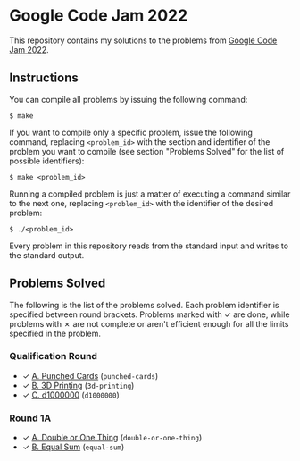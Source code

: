 # Google Code Jam 2022

This repository contains my solutions to the problems from [Google Code Jam 2022][1].

## Instructions

You can compile all problems by issuing the following command:

    $ make

If you want to compile only a specific problem, issue the following command, replacing `<problem_id>` with the section and identifier of the problem you want to compile (see section "Problems Solved" for the list of possible identifiers):

    $ make <problem_id>

Running a compiled problem is just a matter of executing a command similar to the next one, replacing `<problem_id>` with the identifier of the desired problem:

    $ ./<problem_id>

Every problem in this repository reads from the standard input and writes to the standard output.

## Problems Solved

The following is the list of the problems solved. Each problem identifier is specified between round brackets. Problems marked with ✓ are done, while problems with ✗ are not complete or aren't efficient enough for all the limits specified in the problem.

### Qualification Round

* ✓ [A. Punched Cards][qual1] (`punched-cards`)
* ✓ [B. 3D Printing][qual2] (`3d-printing`)
* ✓ [C. d1000000][qual3] (`d1000000`)

### Round 1A

* ✓ [A. Double or One Thing][round1a1] (`double-or-one-thing`)
* ✓ [B. Equal Sum][round1a2] (`equal-sum`)

[1]: https://codingcompetitions.withgoogle.com/codejam
[qual1]: https://codingcompetitions.withgoogle.com/codejam/round/0000000000876ff1/0000000000a4621b
[qual2]: https://codingcompetitions.withgoogle.com/codejam/round/0000000000876ff1/0000000000a4672b
[qual3]: https://codingcompetitions.withgoogle.com/codejam/round/0000000000876ff1/0000000000a46471
[round1a1]: https://codingcompetitions.withgoogle.com/codejam/round/0000000000877ba5/0000000000aa8e9c
[round1a2]: https://codingcompetitions.withgoogle.com/codejam/round/0000000000877ba5/0000000000aa8fc1
